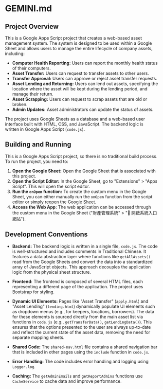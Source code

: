 # GEMINI.md

## Project Overview

This is a Google Apps Script project that creates a web-based asset management system. The system is designed to be used within a Google Sheet and allows users to manage the entire lifecycle of company assets, including:

*   **Computer Health Reporting:** Users can report the monthly health status of their computers.
*   **Asset Transfer:** Users can request to transfer assets to other users.
*   **Transfer Approval:** Users can approve or reject asset transfer requests.
*   **Asset Lending and Returning:** Users can lend out assets, specifying the location where the asset will be kept during the lending period, and manage their return.
*   **Asset Scrapping:** Users can request to scrap assets that are old or broken.
*   **Admin Updates:** Asset administrators can update the status of assets.

The project uses Google Sheets as a database and a web-based user interface built with HTML, CSS, and JavaScript. The backend logic is written in Google Apps Script (`code.js`).

## Building and Running

This is a Google Apps Script project, so there is no traditional build process. To run the project, you need to:

1.  **Open the Google Sheet:** Open the Google Sheet that is associated with this project.
2.  **Open the Script Editor:** In the Google Sheet, go to "Extensions" > "Apps Script". This will open the script editor.
3.  **Run the `onOpen` function:** To create the custom menu in the Google Sheet, you can either manually run the `onOpen` function from the script editor or simply reopen the Google Sheet.
4.  **Access the Web App:** The web application can be accessed through the custom menu in the Google Sheet ("財產管理系統" > "🔗 開啟系統入口網站").

## Development Conventions

*   **Backend:** The backend logic is written in a single file, `code.js`. The code is well-structured and includes comments in Traditional Chinese. It features a data abstraction layer where functions like `getAllAssets()` read from the Google Sheets and convert the data into a standardized array of JavaScript objects. This approach decouples the application logic from the physical sheet structure.

*   **Frontend:** The frontend is composed of several HTML files, each representing a different page of the application. The project uses Bootstrap for styling.

*   **Dynamic UI Elements:** Pages like "Asset Transfer" (`apply.html`) and "Asset Lending" (`lending.html`) dynamically populate UI elements such as dropdown menus (e.g., for keepers, locations, borrowers). The data for these elements is sourced directly from the main asset list via functions in `code.js` (e.g., `getTransferData()`, `getLendingData()`). This ensures that the options presented to the user are always up-to-date and reflect the current state of the asset data, removing the need for separate mapping sheets.

*   **Shared Code:** The `shared-nav.html` file contains a shared navigation bar that is included in other pages using the `include` function in `code.js`.

*   **Error Handling:** The code includes error handling and logging using `Logger.log`.

*   **Caching:** The `getAdminEmails` and `getReportAdmins` functions use `CacheService` to cache data and improve performance.
